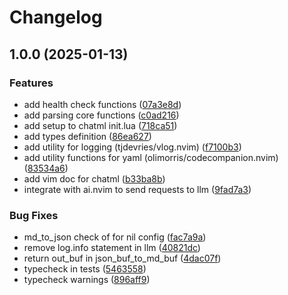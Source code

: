 # Changelog

## 1.0.0 (2025-01-13)


### Features

* add health check functions ([07a3e8d](https://github.com/S1M0N38/chatml.nvim/commit/07a3e8da1b4a05ab66373b10f1c8b937f50db0e6))
* add parsing core functions ([c0ad216](https://github.com/S1M0N38/chatml.nvim/commit/c0ad216fcc804edc1a0c653b46325b80782e8d9b))
* add setup to chatml init.lua ([718ca51](https://github.com/S1M0N38/chatml.nvim/commit/718ca519f2110dca1f282d5550e9f9b0fc05e0ed))
* add types definition ([86ea627](https://github.com/S1M0N38/chatml.nvim/commit/86ea627fc8c06f5f934fa45f66a63e6b1f23eb07))
* add utility for logging (tjdevries/vlog.nvim) ([f7100b3](https://github.com/S1M0N38/chatml.nvim/commit/f7100b3553ed96d02f390e02fb6c71735d0e6aa3))
* add utility functions for yaml (olimorris/codecompanion.nvim) ([83534a6](https://github.com/S1M0N38/chatml.nvim/commit/83534a6522db518301d266cdb9bc9d288aba7b63))
* add vim doc for chatml ([b33ba8b](https://github.com/S1M0N38/chatml.nvim/commit/b33ba8b3c15678d05089be47deef98b9f253d8d2))
* integrate with ai.nvim to send requests to llm ([9fad7a3](https://github.com/S1M0N38/chatml.nvim/commit/9fad7a305386e6e2d8e77558c3b60e1d0e969e3b))


### Bug Fixes

* md_to_json check of for nil config ([fac7a9a](https://github.com/S1M0N38/chatml.nvim/commit/fac7a9a294cd9cb73412dc6c66452147f6fe438a))
* remove log.info statement in llm ([40821dc](https://github.com/S1M0N38/chatml.nvim/commit/40821dc43f720c328af8e02fd2266eb63cd373bf))
* return out_buf in json_buf_to_md_buf ([4dac07f](https://github.com/S1M0N38/chatml.nvim/commit/4dac07f7c75e3264c1d47d413870ccfa4859d8f2))
* typecheck in tests ([5463558](https://github.com/S1M0N38/chatml.nvim/commit/54635588d556046f7130bd31a823814aa8085c50))
* typecheck warnings ([896aff9](https://github.com/S1M0N38/chatml.nvim/commit/896aff9e8ff11fcb8c65a1db26fea7056fe3973e))
